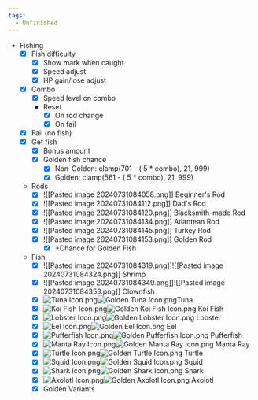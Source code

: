 ```yaml
---
tags:
  - Unfinished
---
```

- Fishing
	- [x] Fish difficulty
		- [x] Show mark when caught
		- [x] Speed adjust
		- [x] HP gain/lose adjust
	- [x] Combo
		- [x] Speed level on combo
		- Reset 
			- [x] On rod change
			- [x] On fail
	- [x] Fail (no fish)
	- [x] Get fish
		- [x] Bonus amount
		- [x] Golden fish chance
			- [x] Non-Golden: clamp(701 - ( 5 * combo), 21, 999)
			- [x] Golden: clamp(561 - ( 5 * combo), 21, 999)
	- Rods
		- [x] ![[Pasted image 20240731084058.png]] Beginner's Rod
		- [x] ![[Pasted image 20240731084112.png]] Dad's Rod
		- [x] ![[Pasted image 20240731084120.png]] Blacksmith-made Rod
		- [x] ![[Pasted image 20240731084134.png]] Atlantean Rod
		- [x] ![[Pasted image 20240731084145.png]] Turkey Rod
		- [x] ![[Pasted image 20240731084153.png]] Golden Rod
			- [x] +Chance for Golden Fish
	- Fish
		- [x] ![[Pasted image 20240731084319.png]]![[Pasted image 20240731084324.png]] Shrimp
		- [x] ![[Pasted image 20240731084349.png]]![[Pasted image 20240731084353.png]] Clownfish
		- [x] ![Tuna Icon.png](https://holocure.wiki.gg/images/b/bd/Tuna_Icon.png)![Golden Tuna Icon.png](https://holocure.wiki.gg/images/e/e4/Golden_Tuna_Icon.png)Tuna 
		- [x] ![Koi Fish Icon.png](https://holocure.wiki.gg/images/8/89/Koi_Fish_Icon.png)![Golden Koi Fish Icon.png](https://holocure.wiki.gg/images/5/56/Golden_Koi_Fish_Icon.png) Koi Fish
		- [x] ![Lobster Icon.png](https://holocure.wiki.gg/images/6/6c/Lobster_Icon.png)![Golden Lobster Icon.png](https://holocure.wiki.gg/images/2/2c/Golden_Lobster_Icon.png) Lobster
		- [x] ![Eel Icon.png](https://holocure.wiki.gg/images/d/d8/Eel_Icon.png)![Golden Eel Icon.png](https://holocure.wiki.gg/images/1/1a/Golden_Eel_Icon.png) Eel
		- [x] ![Pufferfish Icon.png](https://holocure.wiki.gg/images/0/03/Pufferfish_Icon.png)![Golden Pufferfish Icon.png](https://holocure.wiki.gg/images/4/4b/Golden_Pufferfish_Icon.png) Pufferfish
		- [x] ![Manta Ray Icon.png](https://holocure.wiki.gg/images/1/15/Manta_Ray_Icon.png)![Golden Manta Ray Icon.png](https://holocure.wiki.gg/images/5/59/Golden_Manta_Ray_Icon.png) Manta Ray
		- [x] ![Turtle Icon.png](https://holocure.wiki.gg/images/4/48/Turtle_Icon.png)![Golden Turtle Icon.png](https://holocure.wiki.gg/images/7/7f/Golden_Turtle_Icon.png) Turtle
		- [x] ![Squid Icon.png](https://holocure.wiki.gg/images/9/95/Squid_Icon.png)![Golden Squid Icon.png](https://holocure.wiki.gg/images/3/30/Golden_Squid_Icon.png) Squid
		- [x] ![Shark Icon.png](https://holocure.wiki.gg/images/5/5d/Shark_Icon.png)![Golden Shark Icon.png](https://holocure.wiki.gg/images/d/d1/Golden_Shark_Icon.png) Shark
		- [x] ![Axolotl Icon.png](https://holocure.wiki.gg/images/8/88/Axolotl_Icon.png)![Golden Axolotl Icon.png](https://holocure.wiki.gg/images/5/52/Golden_Axolotl_Icon.png) Axolotl
		- [x] Golden Variants